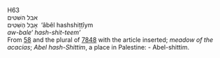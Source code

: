 H63  
אבל השּׁטּים  
אָבֵל הַשִּׁטִּים ‎ ‘âbêl hashshiṭṭı̂ym  
*aw-bale‘* *hash-shit-teem‘*  
From [58](h0058) and the plural of [7848](h7848) with the article
inserted; *meadow* *of* *the* *acacias*; *Abel* *hash-Shittim*, a place
in Palestine: - Abel-shittim.  
